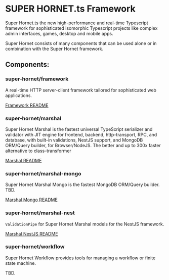 # SUPER HORNET.ts Framework

Super Hornet.ts the new high-performance and real-time Typescript framework for sophisticated isomorphic Typescript
projects like complex admin interfaces, games, desktop and mobile apps.

Super Hornet consists of many components that can be used alone or in combination with the Super Hornet framework.

## Components:

### super-hornet/framework

A real-time HTTP server-client framework tailored for sophisticated web applications.

[Framework README](packages/framework-core/README.md)

### super-hornet/marshal

Super Hornet Marshal is the fastest universal TypeScript serializer and validator with JIT engine for frontend,
backend, http-transport, RPC, and database, with built-in validations, NestJS support, and MongoDB ORM/Query builder,
for Browser/NodeJS. The better and up to 300x faster alternative to class-transformer

[Marshal README](packages/marshal/README.md)

### super-hornet/marshal-mongo

Super Hornet Marshal Mongo is the fastest MongoDB ORM/Query builder. TBD.

[Marshal Mongo README](packages/marshal-mongo/README.md)

### super-hornet/marshal-nest

`ValidationPipe` for Super Hornet Marshal models for the NestJS framework.

[Marshal NestJS README](packages/marshal-nest/README.md)

### super-hornet/workflow

Super Hornet Workflow provides tools for managing a workflow or finite state machine.

TBD.
